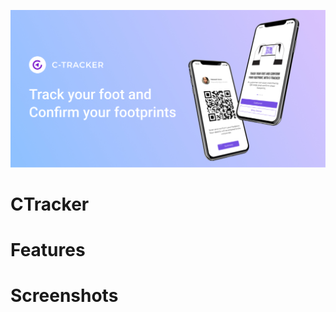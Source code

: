 ![alt text](https://github.com/sreemikil/testing/blob/main/Image%20assets/imgban.jpg)
# CTracker
# Features
# Screenshots
